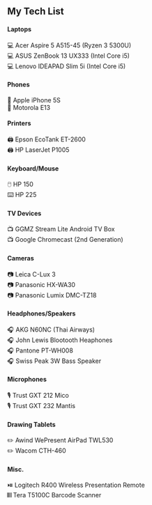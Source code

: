 <h2>My Tech List</h2>
<h4>Laptops</h4>
💻 Acer Aspire 5 A515-45 (Ryzen 3 5300U)<br>
💻 ASUS ZenBook 13 UX333 (Intel Core i5)<br>
💻 Lenovo IDEAPAD Slim 5i (Intel Core i5)

<h4>Phones</h4>
📱 Apple iPhone 5S<br>
📱 Motorola E13

<h4>Printers</h4>
🖨️ Epson EcoTank ET-2600<br>
🖨️ HP LaserJet P1005

<h4>Keyboard/Mouse</h4>
🖱️ HP 150<br>
⌨️ HP 225

<h4>TV Devices</h4>
📺 GGMZ Stream Lite Android TV Box<br>
📺 Google Chromecast (2nd Generation)

<h4>Cameras</h4>
📷 Leica C-Lux 3<br>
📷 Panasonic HX-WA30<br>
📷 Panasonic Lumix DMC-TZ18

<h4>Headphones/Speakers</h4>
🎧 AKG N60NC (Thai Airways)<br>
🎧 John Lewis Blootooth Heaphones<br>
🎧 Pantone PT-WH008<br>
🎧 Swiss Peak 3W Bass Speaker

<h4>Microphones</h4>
🎙️ Trust GXT 212 Mico<br>
🎙️ Trust GXT 232 Mantis

<h4>Drawing Tablets</h4>
✏️ Awind WePresent AirPad TWL530<br>
✏️ Wacom CTH-460

<h4>Misc.</h4>
⏯️ Logitech R400 Wireless Presentation Remote<br>
𝄃𝄃𝄂 Tera T5100C Barcode Scanner
